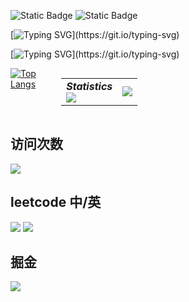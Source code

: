 
![Static Badge](https://img.shields.io/badge/xsh_never_forget_to_be_a_superman-blue)
![Static Badge](https://img.shields.io/badge/Flutter-iOS-blue)

[![Typing SVG](https://readme-typing-svg.herokuapp.com?font=Fira+Code&pause=1000&color=21F74D&random=false&width=435&lines=我的世界很大，有无限的可能性。;所有的一切，从这张桌子开始。;它是我的现在，也是我的未来......)](https://git.io/typing-svg)

[![Typing SVG](https://readme-typing-svg.herokuapp.com?font=Fira+Code&pause=1000&color=21F74D&random=false&width=435&lines=%E6%88%91%E7%9A%84%E4%B8%96%E7%95%8C%E5%BE%88%E5%A4%A7%EF%BC%8C%E6%9C%89%E6%97%A0%E7%BA%BF%E7%9A%84%E5%8F%AF%E8%83%BD%E6%80%A7%E3%80%82;%E6%89%80%E6%9C%89%E7%9A%84%E4%B8%80%E5%88%87%EF%BC%8C%E4%BB%8E%E8%BF%99%E5%BC%A0%E6%A1%8C%E5%AD%90%E5%BC%80%E5%A7%8B%E3%80%82;%E5%AE%83%E6%98%AF%E6%88%91%E7%9A%84%E7%8E%B0%E5%9C%A8%EF%BC%8C%E4%B9%9F%E6%98%AF%E6%88%91%E7%9A%84%E6%9C%AA%E6%9D%A5......)](https://git.io/typing-svg)
<div style="display: flex;flex-wrap: nowrap;">
  <!-- 第一个元素 -->
  <div style="margin-right: 10px;display: inline-block;">
    <a href="https://github.com/anuraghazra/github-readme-stats">
      <img src="https://github-readme-stats.vercel.app/api/top-langs/?username=mrginpadd&layout=compact&theme=dark&bg_color=00000000" alt="Top Langs">
    </a>
  </div>

  <!-- 第二个元素 -->
  <table style="display: inline-block;">
    <tr>
      <td align="center">
        <div><b><em><span>Statistics</span></em></b></div>
        <img align="left" src="./assets/metrics.plugin.isocalendar.svg" />
      </td>
      <td align="left">
        <img src="https://github-readme-stats.vercel.app/api?username=mrginpadd&hide_border=true&show_icons=true&theme=dark&bg_color=00000000"/>
      </td>
    </tr>
  </table>
</div>




## 访问次数
<div align="left">
<img src="https://profile-counter.glitch.me/mrginpadd/count.svg">
</div>



## leetcode 中/英

<img src="https://stats.justsong.cn/api/leetcode/?username=xushihao&theme=dark"></img>
<img src="https://stats.justsong.cn/api/leetcode/?username=xushihao&theme=light&cn=true"></img>

## 掘金
<img src="https://stats.justsong.cn/api/juejin?id=4877442362455"></img>


